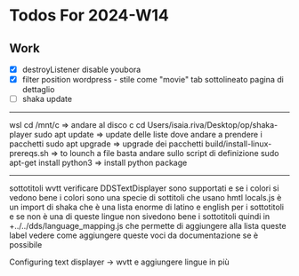 # Todos For 2024-W14

## Work

- [x] destroyListener disable youbora
- [x] filter position wordpress - stile come "movie" tab sottolineato pagina di dettaglio
- [ ] shaka update

---

wsl
cd /mnt/c => andare al disco c
cd Users/isaia.riva/Desktop/op/shaka-player
sudo apt update => update delle liste dove andare a prendere i pacchetti
sudo apt upgrade => upgrade dei pacchetti
build/install-linux-prereqs.sh => to lounch a file basta andare sullo script di definizione
sudo apt-get install python3 => install python package

---

sottotitoli wvtt verificare DDSTextDisplayer sono supportati e se i colori si vedono bene i colori sono una specie di sottitoli che usano hmtl
locals.js è un import di shaka che è una lista enorme di latino e english per i sottotitoli e se non è una di queste lingue non sivedono bene i sottotitoli quindi in +../../dds/language_mapping.js che permette di aggiungere alla lista queste label
vedere come aggiungere queste voci da documentazione se è possibile

Configuring text displayer -> wvtt
e aggiungere lingue in più
